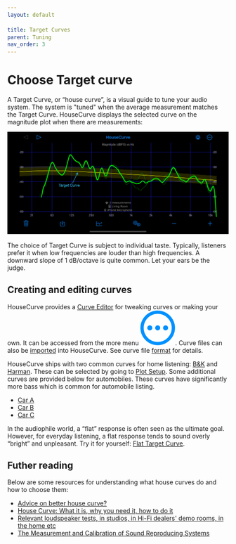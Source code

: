 ```yaml
---
layout: default

title: Target Curves
parent: Tuning
nav_order: 3
---
```



# Choose Target curve

A Target Curve, or “house curve”, is a visual guide to tune your audio system.  The system is "tuned" when the average  measurement matches the Target Curve.  HouseCurve displays the selected curve on the magnitude plot when there are measurements:

![target curve](/assets/img/target_curve.png "Measurement compared to B&K target curve (yellow)")

The choice of Target Curve is subject to individual taste.  Typically, listeners prefer it when low frequencies are louder than high frequencies.  A  downward slope of 1 dB/octave is quite common.  Let your ears be the judge.


## Creating and editing curves

HouseCurve provides a [Curve Editor](../manual/curve_edit.md) for tweaking curves or making your own.  It can be accessed from the more menu <img src="/assets/img/more.png" alt="More" class="app-icon">.  Curve files can also be [imported](../manual/plot_setup.md#target-curve) into HouseCurve.  See curve file [format](../manual/file_formats.md#curves) for details.

HouseCurve ships with two common curves for home listening: [B&K](/curves/B&K.txt) and [Harman](/curves/Harman.txt).  These can be selected by going to [Plot Setup](../manual/plot_setup.md).  Some additional curves are provided below for automobiles.  These curves have significantly more bass which is common for automobile listing.

* [Car A](/curves/Car_A_web.txt)
* [Car B](/curves/Car_B_web.txt)
* [Car C](/curves/Car_C_web.txt)

In the audiophile world, a “flat” response is often seen as the ultimate goal.  However, for everyday listening, a flat response tends to sound overly “bright” and unpleasant.  Try it for yourself: [Flat Target Curve](/curves/flat.txt).


## Futher reading

Below are some resources for understanding what house curves do and how to choose them:

* [Advice on better house curve?](https://www.minidsp.com/forum/dirac-series-support/17523-advice-on-better-house-curve)
* [House Curve: What it is, why you need it, how to do it](https://www.hometheatershack.com/forums/rew-forum/96-house-curve-what-why-you-need-how-do.html)
* [Relevant loudspeaker tests, in studios, in Hi-Fi dealers' demo rooms, in the home etc](https://www.bksv.com/media/doc/17-197.pdf)
* [The Measurement and Calibration of Sound Reproducing Systems](http://www.aes.org/e-lib/browse.cfm?elib=17839)



